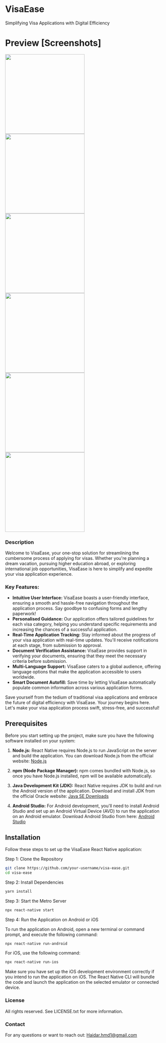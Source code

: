 # VisaEase

Simplifying Visa Applications with Digital Efficiency

# Preview [Screenshots]

  <img src="./screenshots/visa-ease-login-min.png" width="256">
  <img src="./screenshots/visa-ease-registration-min.png" width="256">
  <img src="./screenshots/visa-ease-main-min.png" width="256">
  <img src="./screenshots/visa-ease-visa-min.png" width="256">
  <img src="./screenshots/visa-ease-settings-min.png" width="256">
  <img src="./screenshots/visa-ease-account-min.png" width="256">

### Description

Welcome to VisaEase, your one-stop solution for streamlining the cumbersome
process of applying for visas. Whether you're planning a dream vacation,
pursuing higher education abroad, or exploring international job opportunities,
VisaEase is here to simplify and expedite your visa application experience.

### Key Features:

- **Intuitive User Interface:** VisaEase boasts a user-friendly interface,
  ensuring a smooth and hassle-free navigation throughout the application
  process. Say goodbye to confusing forms and lengthy paperwork!
- **Personalised Guidance:** Our application offers tailored guidelines for each
  visa category, helping you understand specific requirements and increasing the
  chances of a successful application.
- **Real-Time Application Tracking:** Stay informed about the progress of your
  visa application with real-time updates. You'll receive notifications at each
  stage, from submission to approval.
- **Document Verification Assistance:** VisaEase provides support in verifying
  your documents, ensuring that they meet the necessary criteria before
  submission.
- **Multi-Language Support:** VisaEase caters to a global audience, offering
  language options that make the application accessible to users worldwide.
- **Smart Document Autofill:** Save time by letting VisaEase automatically
  populate common information across various application forms.

Save yourself from the tedium of traditional visa applications and embrace the
future of digital efficiency with VisaEase. Your journey begins here. Let's make
your visa application process swift, stress-free, and successful!

## Prerequisites

Before you start setting up the project, make sure you have the following
software installed on your system:

1. **Node.js:** React Native requires Node.js to run JavaScript on the server
   and build the application. You can download Node.js from the official
   website: [Node.js](https://nodejs.org/)

2. **npm (Node Package Manager):** npm comes bundled with Node.js, so once you
   have Node.js installed, npm will be available automatically.

3. **Java Development Kit (JDK):** React Native requires JDK to build and run
   the Android version of the application. Download and install JDK from the
   official Oracle website:
   [Java SE Downloads](https://www.oracle.com/java/technologies/javase-downloads.html)

4. **Android Studio:** For Android development, you'll need to install Android
   Studio and set up an Android Virtual Device (AVD) to run the application on
   an Android emulator. Download Android Studio from here:
   [Android Studio](https://developer.android.com/studio)

## Installation

Follow these steps to set up the VisaEase React Native application:

Step 1: Clone the Repository

```bash
git clone https://github.com/your-username/visa-ease.git
cd visa-ease
```

Step 2: Install Dependencies

```bash
yarn install
```

Step 3: Start the Metro Server

```bash
npx react-native start
```

Step 4: Run the Application on Android or iOS

To run the application on Android, open a new terminal or command prompt, and
execute the following command:

```bash
npx react-native run-android
```

For iOS, use the following command:

```bash
npx react-native run-ios
```

Make sure you have set up the iOS development environment correctly if you
intend to run the application on iOS. The React Native CLI will bundle the code
and launch the application on the selected emulator or connected device.

### License

All rights reserved. See LICENSE.txt for more information.

### Contact

For any questions or want to reach out: Haidar.hmd1@gmail.com
